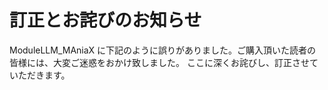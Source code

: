 # 訂正とお詫びのお知らせ

ModuleLLM_MAniaX に下記のように誤りがありました。ご購入頂いた読者の皆様には、大変ご迷惑をおかけ致しました。
ここに深くお詫びし、訂正させていただきます。


